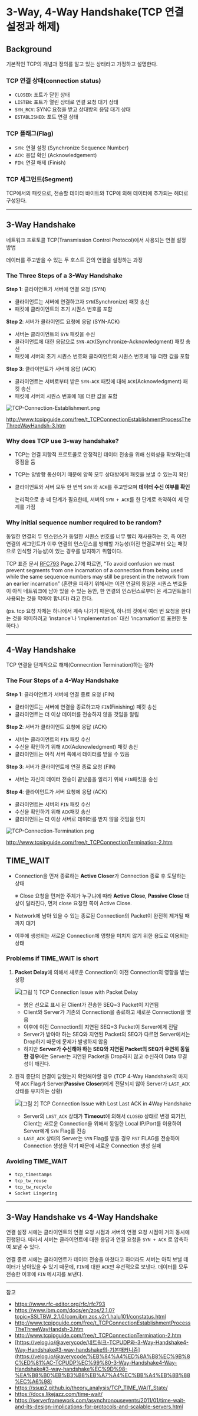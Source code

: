 # 3-Way, 4-Way Handshake(TCP 연결 설정과 해제)

## Background

기본적인 TCP의 개념과 정의를 알고 있는 상태라고 가정하고 설명한다.  

### TCP 연결 상태(connection status)

- `CLOSED`: 포트가 닫힌 상태
- `LISTEN`: 포트가 열린 상태로 연결 요청 대기 상태
- `SYN_RCV`: SYNC 요청을 받고 상대방의 응답 대기 상태
- `ESTABLISHED`: 포트 연결 상태

### TCP 플래그(Flag)

- `SYN`: 연결 설정 (Synchronize Sequence Number)
- `ACK`: 응답 확인 (Acknowledgement)
- `FIN`: 연결 해제 (Finish)

### TCP 세그먼트(Segment)

TCP에서의 패킷으로, 전송할 데이터 바이트와 TCP에 의해 데이터에 추가되는 헤더로 구성된다.

---

## 3-Way Handshake

네트워크 프로토콜 TCP(Transmission Control Protocol)에서 사용되는 연결 설정 방법

데이터를 주고받을 수 있는 두 호스트 간의 연결을 설정하는 과정

### **The Three Steps of a 3-Way Handshake**

**Step 1**: 클라이언트가 서버에 연결 요청 (SYN)

- 클라이언트는 서버에 연결하고자 `SYN`(Synchronize) 패킷 송신
- 패킷에 클라이언트의 초기 시퀀스 번호를 포함

**Step 2**: 서버가 클라이언트 요청에 응답 (SYN-ACK)

- 서버는 클라이언트의 `SYN` 패킷을 수신
- 클라이언트에 대한 응답으로 `SYN-ACK`(Synchronize-Acknowledgment) 패킷 송신
- 패킷에 서버의 초기 시퀀스 번호와 클라이언트의 시퀀스 번호에 1을 더한 값을 포함

**Step 3**: 클라이언트가 서버에 응답 (ACK)

- 클라이언트는 서버로부터 받은 `SYN-ACK` 패킷에 대해 `ACK`(Acknowledgment) 패킷 송신
- 패킷에 서버의 시퀀스 번호에 1을 더한 값을 포함  

![TCP-Connection-Establishment.png](./3-Way,%204-Way%20Handshake/establishment.png)

http://www.tcpipguide.com/free/t_TCPConnectionEstablishmentProcessTheThreeWayHandsh-3.htm

### Why does TCP use 3-way handshake?

- TCP는 연결 지향적 프로토콜로 안정적인 데이터 전송을 위해 신뢰성을 확보하는데 중점을 둠
- TCP는 양방향 통신이기 때문에 양쪽 모두 상대방에게 패킷을 보낼 수 있는지 확인
- 클라이언트와 서버 모두 한 번씩 `SYN` 와 `ACK`를 주고받으며 **데이터 수신 여부를 확인**
    
    논리적으로 총 네 단계가 필요한데, 서버의 `SYN + ACK`를 한 단계로 축약하여 세 단계를 가짐
    

### Why initial sequence number required to be random?

동일한 연결의 두 인스턴스가 동일한 시퀀스 번호를 너무 빨리 재사용하는 것, 즉 이전 연결의 세그먼트가 이후 연결의 인스턴스를 방해할 가능성(이전 연결로부터 오는 패킷으로 인식할 가능성)이 있는 경우를 방지하기 위함이다. 

TCP 표준 문서 [RFC793](https://www.rfc-editor.org/rfc/rfc793#section-3.3) Page.27에 따르면, “To avoid confusion we must prevent segments from one incarnation of a connection from being used while the same sequence numbers may still be present in the network from an earlier incarnation” (혼란을 피하기 위해서는 이전 연결의 동일한 시퀀스 번호들이 아직 네트워크에 남아 있을 수 있는 동안, 한 연결의 인스턴스로부터 온 세그먼트들이 사용되는 것을 막아야 합니다) 라고 한다.


(ps. tcp 요청 자체는 하나에서 계속 나가기 때문에, 하나의 것에서 여러 번 요청을 한다는 것을 의미하려고 ‘instance’나 ‘implementation` 대신 ‘incarnation’로 표현한 듯 하다.)

---

## 4-Way Handshake

TCP 연결을 단계적으로 해제(Connecntion Termination)하는 절차 

### **The Four Steps of a 4-Way Handshake**

**Step 1**: 클라이언트가 서버에 연결 종료 요청 (FIN)

- 클라이언트는 서버에 연결을 종료하고자 `FIN`(Finishing) 패킷 송신
- 클라이언트는 더 이상 데이터를 전송하지 않을 것임을 알림

**Step 2**: 서버가 클라이언트 요청에 응답 (ACK)

- 서버는 클라이언트의 `FIN` 패킷 수신
- 수신을 확인하기 위해 `ACK`(Acknowledgment) 패킷 송신
- 클라이언트는 아직 서버 쪽에서 데이터를 받을 수 있음

**Step 3**: 서버가 클라이언트에 연결 종료 요청 (FIN)

- 서버는 자신의 데이터 전송이 끝났음을 알리기 위해 `FIN`패킷을 송신

**Step 4**: 클라이언트가 서버 요청에 응답 (ACK)

- 클라이언트는 서버의 `FIN` 패킷 수신
- 수신을 확인하기 위해 `ACK`패킷 송신
- 클라이언트는 더 이상 서버로 데이터를 받지 않을 것임을 인지

![TCP-Connection-Termination.png](./3-Way,%204-Way%20Handshake/termination.png)

http://www.tcpipguide.com/free/t_TCPConnectionTermination-2.htm

## TIME_WAIT

- Connection을 먼저 종료하는 **Active Closer**가 Connection 종료 후 도달하는 상태
    
    ※ Close 요청을 먼저한 주체가 누구냐에 따라 **Active Close**, **Passive Close** 대상이 달라진다, 먼저 close 요청한 쪽이 Active Close.
    
- Network에 남아 있을 수 있는 종료된 Connection의 Packet이 완전히 제거될 때까지 대기
- 이후에 생성되는 새로운 Connection에 영향을 미치지 않기 위한 용도로 이용되는 상태

### Problems if TIME_WAIT is short

1. **Packet Delay**에 의해서 새로운 Connection이 이전 Connection의 영향을 받는 상황
    
    ![[그림 1] TCP Connection Issue with Packet Delay](./3-Way%2C%204-Way%20Handshake/TCP%20Connection%20Issue%20with%20Packet%20Delay.png)
    - 붉은 선으로 표시 된 Client가 전송한 SEQ=3 Packet이 지연됨
    - Client와 Server가 기존의 Connection을 종료하고 새로운 Connection을 맺음
    - 이후에 이전 Connection의 지연된 SEQ=3 Packet이 Server에게 전달
    - Server가 받아야 하는 SEQ와 지연된 Packet의 SEQ가 다르면 Server에서는 Drop하기 때문에 문제가 발생하지 않음
    - 하지만 **Server가 수신해야 하는 SEQ와 지연된 Packet의 SEQ가 우연히 동일한 경우**에는 Server는 지연된 Packet을 Drop하지 않고 수신하여 Data 무결성이 깨진다.
2. 원격 종단의 연결이 닫혔는지 확인해야할 경우 (TCP 4-Way Handshake의 마지막 `ACK` Flag가 Server(**Passive Closer**)에게 전달되지 않아 Server가 `LAST_ACK` 상태를 유지하는 상황)
    
    ![[그림 2] TCP Connection Issue with Lost Last ACK in 4Way Handshake](./3-Way%2C%204-Way%20Handshake/TCP%20Connection%20Issue%20with%20Lost%20Last%20ACK%20in%204Way%20Handshake.png)
    - Server의 `LAST_ACK` 상태가 **Timeout**에 의해서 `CLOSED` 상태로 변경 되기전, Client는 새로운 Connection을 위해서 동일한 Local IP/Port를 이용하여 Server에게 `SYN` Flag를 전송
    - `LAST_ACK` 상태의 Server는 `SYN` Flag를 받을 경우 `RST` FLAG를 전송하여 Connection 생성을 막기 때문에 새로운 Connection 생성 실패

### ****Avoiding TIME_WAIT****

- `tcp_timestamps`
- `tcp_tw_reuse`
- `tcp_tw_recycle`
- `Socket Lingering`
---

## 3-Way Handshake vs 4-Way Handshake

연결 설정 시에는 클라이언트의 연결 요청 시점과 서버의 연결 요청 시점이 거의 동시에 진행된다. 따라서 서버는 클라이언트에 대한 응답과 연결 요청을 `SYN + ACK` 로 압축하여 보낼 수 있다.  

연결 종료 시에는 클라이언트가 데이터 전송을 마쳤다고 하더라도 서버는 아직 보낼 데이터가 남아있을 수 있기 때문에, `FIN`에 대한 `ACK`만 우선적으로 보낸다. 데이터를 모두 전송한 이후에 `FIN` 메시지를 보낸다.

---

참고

- https://www.rfc-editor.org/rfc/rfc793
- https://www.ibm.com/docs/en/zos/2.1.0?topic=SSLTBW_2.1.0/com.ibm.zos.v2r1.halu101/constatus.html
- http://www.tcpipguide.com/free/t_TCPConnectionEstablishmentProcessTheThreeWayHandsh-3.htm
- http://www.tcpipguide.com/free/t_TCPConnectionTermination-2.htm
- [https://velog.io/@averycode/네트워크-TCPUDP와-3-Way-Handshake4-Way-Handshake#3-way-handshake의-기본매커니즘](https://velog.io/@averycode/%EB%84%A4%ED%8A%B8%EC%9B%8C%ED%81%AC-TCPUDP%EC%99%80-3-Way-Handshake4-Way-Handshake#3-way-handshake%EC%9D%98-%EA%B8%B0%EB%B3%B8%EB%A7%A4%EC%BB%A4%EB%8B%88%EC%A6%98)
- https://ssup2.github.io/theory_analysis/TCP_TIME_WAIT_State/
- https://docs.likejazz.com/time-wait/
- https://serverframework.com/asynchronousevents/2011/01/time-wait-and-its-design-implications-for-protocols-and-scalable-servers.html
